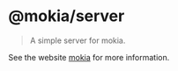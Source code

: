 # @mokia/server

> A simple server for mokia.

See the website [mokia](https://varharrie.github.io/mokia/) for more information.
